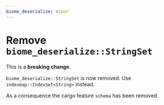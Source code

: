 ```yaml
---
biome_deserialize: minor
---
```


# Remove `biome_deserialize::StringSet`

This is a **breaking change**.

`biome_deserialize::StringSet` is now removed.
Use `indexmap::IndexSet<String>` instead.

As a consequence the cargo feature `schema` has been removed.
